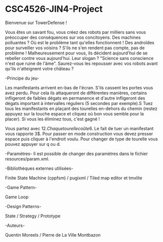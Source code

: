# CSC4526-JIN4-Project

Bienvenue sur TowerDefense !

Vous êtes un savant fou, vous créez des robots par milliers sans vous préoccuper des conséquences sur vos concitoyens.
Des machines polluantes ? Où est le problème tant qu'elles fonctionnent !
Des androïdes pour surveiller vos voisins ? S'ils ne s'en rendent pas compte, pas de problème !
Malheureusement pour vous, ils décident aujourd'hui de se rebeller contre vous aujourd'hui. Leur slogan ? "Science sans conscience n'est que ruine de l'âme".
Saurez-vous les repousser avec vos robots avant qu'ils n'atteignent votre château ?

-Principe du jeu-

Les manifestants arrivent en-bas de l'écran.
S'ils cassent les portes vous avez perdu.
Pour cela ils attaqueront de différentes manières, certains infligeront de faibles dégats en permanence et d'autre infligeront des dégats important à intervalles réguliers (5 secondes par exemple).S
Tuez tous les manifestants en plaçant des tourelles en-dehors du chemin (restez appuyez sur la touche espace et cliquez où bon vous semble pour la placer).
Si vous les éliminez tous, c'est gagné !

Vous partez avec 12$.
Chaque tourelle coûte 6$.
Le fait de tuer un manifestant vous rapporte 3$.
Pour passer en mode construction vous devez presser espace puis cliquer à l'endroit voulu.
Pour changer de type de tourelle vous pouvez appuyer sur q ou d.

-Paramètres-
Il est possible de changer des paramètres dans le fichier resources/param.xml.

-Bibliothèques externes utilisées-

Finite State Machine (cppfsm)
 / pugixml
 / Tiled map editor et tmxlite

-Game Pattern-

Game Loop

-Design Patterns-

State
 / Strategy
 / Prototype

-Auteurs-

Quentin Moreels
 / Pierre de La Ville Montbazon
